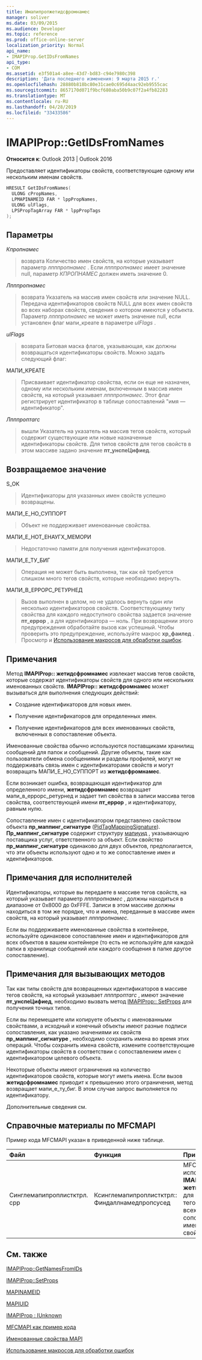 ```yaml
---
title: Имапипропжетидсфромнамес
manager: soliver
ms.date: 03/09/2015
ms.audience: Developer
ms.topic: reference
ms.prod: office-online-server
localization_priority: Normal
api_name:
- IMAPIProp.GetIDsFromNames
api_type:
- COM
ms.assetid: e3f501a4-a8ee-43d7-bd83-c94e7980c398
description: 'Дата последнего изменения: 9 марта 2015 г.'
ms.openlocfilehash: 28880b818bc80e31cae0c695d4aac92eb9555cac
ms.sourcegitcommit: 8657170d071f9bcf680aba50b9c07f2a4fb82283
ms.translationtype: MT
ms.contentlocale: ru-RU
ms.lasthandoff: 04/28/2019
ms.locfileid: "33433586"
---
```

# <a name="imapipropgetidsfromnames"></a>IMAPIProp::GetIDsFromNames

  
  
**Относится к**: Outlook 2013 | Outlook 2016 
  
Предоставляет идентификаторы свойств, соответствующие одному или нескольким именам свойств.
  
```cpp
HRESULT GetIDsFromNames(
  ULONG cPropNames,
  LPMAPINAMEID FAR * lppPropNames,
  ULONG ulFlags,
  LPSPropTagArray FAR * lppPropTags
);
```

## <a name="parameters"></a>Параметры

 _Кпропнамес_
  
> возврата Количество имен свойств, на которые указывает параметр _лпппропнамес_ . Если _лпппропнамес_ имеет значение null, параметр _КПРОПНАМЕС_ должен иметь значение 0. 
    
 _Лпппропнамес_
  
> возврата Указатель на массив имен свойств или значение NULL. Передача идентификаторов свойств NULL для всех имен свойств во всех наборах свойств, сведения о котором имеются у объекта. Параметр _лпппропнамес_ не может иметь значение null, если установлен флаг мапи_креате в параметре _ulFlags_ . 
    
 _ulFlags_
  
> возврата Битовая маска флагов, указывающая, как должны возвращаться идентификаторы свойств. Можно задать следующий флаг:
    
МАПИ_КРЕАТЕ 
  
> Присваивает идентификатор свойства, если он еще не назначен, одному или нескольким именам, включенным в массив имен свойств, на который указывает _лпппропнамес_. Этот флаг регистрирует идентификатор в таблице сопоставлений "имя — идентификатор".
    
 _Лпппроптагс_
  
> вышли Указатель на указатель на массив тегов свойств, который содержит существующие или новые назначенные идентификаторы свойств. Для типов свойств для тегов свойств в этом массиве задано значение **пт_унспеЦифиед**.
    
## <a name="return-value"></a>Возвращаемое значение

S_OK 
  
> Идентификаторы для указанных имен свойств успешно возвращены.
    
МАПИ_Е_НО_СУППОРТ 
  
> Объект не поддерживает именованные свойства.
    
МАПИ_Е_НОТ_ЕНАУГХ_МЕМОРИ 
  
> Недостаточно памяти для получения идентификаторов.
    
МАПИ_Е_ТУ_БИГ 
  
> Операция не может быть выполнена, так как ей требуется слишком много тегов свойств, которые необходимо вернуть.
    
МАПИ_В_ЕРРОРС_РЕТУРНЕД 
  
> Вызов выполнен в целом, но не удалось вернуть один или несколько идентификаторов свойств. Соответствующему типу свойства для каждого недоступного свойства задается значение **пт_еррор** , а для идентификатора — ноль. При возвращении этого предупреждения обработайте вызов как успешный. Чтобы проверить это предупреждение, используйте макрос **хр_фаилед** . Просмотр и [Использование макросов для обработки ошибок](using-macros-for-error-handling.md).
    
## <a name="remarks"></a>Примечания

Метод **IMAPIProp:: жетидсфромнамес** извлекает массив тегов свойств, которые содержат идентификаторы свойств для одного или нескольких именованных свойств. **IMAPIProp:: жетидсфромнамес** может вызываться для выполнения следующих действий: 
  
- Создание идентификаторов для новых имен.
    
- Получение идентификаторов для определенных имен.
    
- Получение идентификаторов для всех именованных свойств, включенных в сопоставление объекта.
    
Именованные свойства обычно используются поставщиками хранилищ сообщений для папок и сообщений. Другие объекты, такие как пользователи обмена сообщениями и разделы профилей, могут не поддерживать связь имен с идентификаторами свойств и могут возвращать МАПИ_Е_НО_СУППОРТ из **жетидсфромнамес**.
  
Если возникает ошибка, возвращающая идентификатор для определенного имени, **жетидсфромнамес** возвращает мапи_в_еррорс_ретурнед и задает тип свойства в записи массива тегов свойства, соответствующей имени **пт_еррор** , и идентификатору, равным нулю. 
  
Сопоставление имен с идентификатором представлено свойством объекта **пр_маппинг_сигнатуре** ([PidTagMappingSignature](pidtagmappingsignature-canonical-property.md)). **Пр_маппинг_сигнатуре** содержит структуру [мапиуид](mapiuid.md) , указывающую поставщика услуг, ответственного за объект. Если свойство **пр_маппинг_сигнатуре** одинаково для двух объектов, предполагается, что эти объекты используют одно и то же сопоставление имен и идентификаторов. 
  
## <a name="notes-to-implementers"></a>Примечания для исполнителей

Идентификаторы, которые вы передаете в массиве тегов свойств, на который указывает параметр _лпппропнамес_ , должны находиться в диапазоне от 0x8000 до 0xFFFE. Записи в этом массиве должны находиться в том же порядке, что и имена, переданные в массиве имен свойств, на который указывает _лпппропнамес_. 
  
Если вы поддерживаете именованные свойства в контейнере, используйте одинаковое сопоставление имен и идентификаторов для всех объектов в вашем контейнере (то есть не используйте для каждой папки в хранилище сообщений или каждого сообщения в папке другое сопоставление).
  
## <a name="notes-to-callers"></a>Примечания для вызывающих методов

Так как типы свойств для возвращенных идентификаторов в массиве тегов свойств, на который указывает _лпппроптагс_ , имеют значение **пт_унспеЦифиед**, необходимо вызвать метод [IMAPIProp:: SetProps](imapiprop-setprops.md) для получения точных типов. 
  
Если вы перемещаете или копируете объекты с именованными свойствами, а исходный и конечный объекты имеют разные подписи сопоставления, как указано значениями их свойств **пр_маппинг_сигнатуре** , необходимо сохранить имена во время этих операций. Чтобы сохранить имена свойств, измените соответствующие идентификаторы свойств в соответствии с сопоставлением имен с идентификатором целевого объекта. 
  
Некоторые объекты имеют ограничения на количество идентификаторов свойств, которые могут иметь имена. Если вызов **жетидсфромнамес** приводит к превышению этого ограничения, метод возвращает мапи_е_ту_биг. В этом случае запрос выполняется по идентификатору. 
  
Дополнительные сведения см. [](mapi-named-properties.md) 
  
## <a name="mfcmapi-reference"></a>Справочные материалы по MFCMAPI

Пример кода MFCMAPI указан в приведенной ниже таблице.
  
|**Файл**|**Функция**|**Примечание**|
|:-----|:-----|:-----|
|Синглемапипроплистктрл. cpp  <br/> |Ксинглемапипроплистктрл:: Финдаллнамедпропсусед  <br/> |MFCMAPI использует метод **IMAPIProp:: жетидсфромнамес** для получения тегов свойств для всех сопоставленных именованных свойств.  <br/> |
   
## <a name="see-also"></a>См. также



[IMAPIProp::GetNamesFromIDs](imapiprop-getnamesfromids.md)
  
[IMAPIProp::SetProps](imapiprop-setprops.md)
  
[MAPINAMEID](mapinameid.md)
  
[MAPIUID](mapiuid.md)
  
[IMAPIProp : IUnknown](imapipropiunknown.md)


[MFCMAPI как пример кода](mfcmapi-as-a-code-sample.md)
  
[Именованные свойства MAPI](mapi-named-properties.md)
  
[Использование макросов для обработки ошибок](using-macros-for-error-handling.md)

